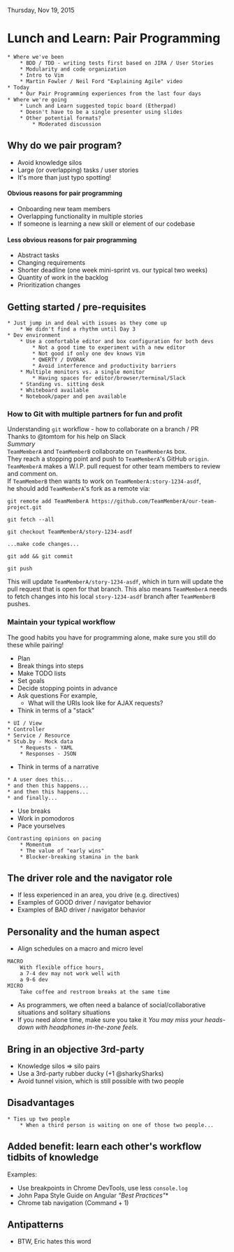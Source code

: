 Thursday, Nov 19, 2015

# Lunch and Learn: Pair Programming
```
* Where we've been
    * BDD / TDD - writing tests first based on JIRA / User Stories
    * Modularity and code organization
    * Intro to Vim
    * Martin Fowler / Neil Ford "Explaining Agile" video
* Today
    * Our Pair Programming experiences from the last four days
* Where we're going
    * Lunch and Learn suggested topic board (Etherpad)
    * Doesn't have to be a single presenter using slides
    * Other potential formats?
        * Moderated discussion
```

## Why do we pair program?
* Avoid knowledge silos
* Large (or overlapping) tasks / user stories
* It's more than just typo spotting!
  
#### Obvious reasons for pair programming  
* Onboarding new team members
* Overlapping functionality in multiple stories
* If someone is learning a new skill or element of our codebase
#### Less obvious reasons for pair programming  
* Abstract tasks
* Changing requirements
* Shorter deadline (one week mini-sprint vs. our typical two weeks)
* Quantity of work in the backlog
* Prioritization changes

## Getting started / pre-requisites
```
* Just jump in and deal with issues as they come up
    * We didn't find a rhythm until Day 3
* Dev environment
    * Use a comfortable editor and box configuration for both devs
        * Not a good time to experiment with a new editor
        * Not good if only one dev knows Vim
        * QWERTY / DVORAK
        * Avoid interference and productivity barriers
    * Multiple monitors vs. a single monitor
        * Having spaces for editor/browser/terminal/Slack
    * Standing vs. sitting desk
    * Whiteboard available
    * Notebook/paper and pen available
```
### How to Git with multiple partners for fun and profit  
Understanding `git` workflow - how to collaborate on a branch / PR  
Thanks to @tomtom for his help on Slack  
_Summary_  
`TeamMemberA` and `TeamMemberB` collaborate on `TeamMemberA`s box.  
They reach a stopping point and push to `TeamMemberA`'s GitHub `origin`.  
`TeamMemberA` makes a W.I.P. pull request for other team members to review and comment on.  
If `TeamMemberB` then wants to work on `TeamMemberA:story-1234-asdf`,  
he should add `TeamMemberA`'s fork as a remote via:  
```
git remote add TeamMemberA https://github.com/TeamMemberA/our-team-project.git

git fetch --all

git checkout TeamMemberA/story-1234-asdf

...make code changes...

git add && git commit

git push
```
This will update `TeamMemberA/story-1234-asdf`,
which in turn will update the pull request that is open for that branch.
This also means `TeamMemberA` needs to fetch changes into his local `story-1234-asdf` branch after `TeamMemberB` pushes.
### Maintain your typical workflow
The good habits you have for programming alone, make sure you still do these while pairing!
* Plan
* Break things into steps
* Make TODO lists
* Set goals
* Decide stopping points in advance
* Ask questions
For example,
    - What will the URIs look like for AJAX requests?
* Think in terms of a "stack"
```
* UI / View
* Controller
* Service / Resource
* Stub.by - Mock data
    * Requests - YAML
    * Responses - JSON
```
* Think in terms of a narrative
```
* A user does this...
* and then this happens...
* and then this happens...
* and finally...
```
* Use breaks
* Work in pomodoros
* Pace yourselves
```
Contrasting opinions on pacing
    * Momentum
    * The value of "early wins"
    * Blocker-breaking stamina in the bank
```

## The driver role and the navigator role
* If less experienced in an area, you drive (e.g. directives)
* Examples of GOOD driver / navigator behavior
* Examples of BAD driver / navigator behavior

## Personality and the human aspect
* Align schedules on a macro and micro level
```
MACRO
    With flexible office hours,
    a 7-4 dev may not work well with
    a 9-6 dev
MICRO
    Take coffee and restroom breaks at the same time
```
* As programmers, we often need a balance of social/collaborative situations and solitary situations
* If you need alone time, make sure you take it
_You may miss your heads-down with headphones in-the-zone feels._

## Bring in an objective 3rd-party
* Knowledge silos => silo pairs
* Use a 3rd-party rubber ducky (+1 @sharkySharks)
* Avoid tunnel vision, which is still possible with two people

## Disadvantages
```
* Ties up two people
    * When a third person is waiting on one of those two people...
```

## Added benefit: learn each other's workflow tidbits of knowledge
Examples:
* Use breakpoints in Chrome DevTools, use less `console.log`
* John Papa Style Guide on Angular _"Best Practices"_*
* Chrome tab navigation (Command + 1)  

## Antipatterns
* BTW, Eric hates this word

